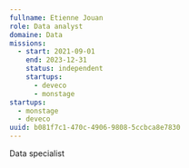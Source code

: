 ```yaml
---
fullname: Etienne Jouan
role: Data analyst
domaine: Data
missions:
  - start: 2021-09-01
    end: 2023-12-31
    status: independent
    startups:
      - deveco
      - monstage
startups:
  - monstage
  - deveco
uuid: b081f7c1-470c-4906-9808-5ccbca8e7830
---
```

Data specialist